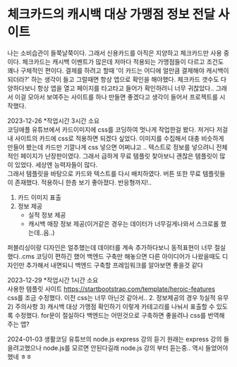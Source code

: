 # 체크카드의 캐시백 대상 가맹점 정보 전달 사이트
나는 소비습관이 들쭉날쭉이다. 그래서 신용카드를 아직은 지양하고 체크카드만 사용 중이다.
체크카드는 캐시백 이벤트가 많은데 저마다 적용되는 가맹점들이 다르고 조건도 꽤나 구체적인 편이다.
결제를 하려고 할때 '이 카드는 어디에 얼만큼 결제해야 캐시백이 되더라?' 하는 생각이 들고 그럴때면 항상 앱으로 확인을 해야했다.
체크카드 갯수도 다양하다보니 항상 앱을 열고 페이지를 타고타고 들어가 확인하려니 너무 귀찮았다..
그래서 이걸 모아서 보여주는 사이트를 하나 만들면 좋겠다고 생각이 들어서 프로젝트를 시작했다.

2023-12-26 *작업시간 3시간 소요 <br>
코딩애플 유튜브에서 카드이미지에 css를 코딩하여 멋나게 작업한걸 봤다. 저거다 저걸 내 사이트의 카드에 css로 적용하면 되겠다 싶었다.
이미지를 수집해서 대충 비슷하게 만들어 봤는데 카드만 기깔나게 css 넣으면 어쩌냐고 .. 텍스트로 정보를 넣으려니 전체적인 페이지가 난장판이였다.
그래서 급하게 무료 템플릿 찾아보니 괜찮은 템플릿이 많이 있었다. 세상엔 능력자들이 많다.  
그래서 템플릿을 바탕으로 카드와 텍스트를 다시 배치하였다. 버튼 또한 무료 템플릿들이 존재했다. 적용하니 한층 보기 좋아졌다. 반응형까지!..

1. 카드 이미지 표출 
2. 정보 제공
   - 실적 정보 제공
   - 캐시백 매장 정보 제공(이거같은 경우는 데이터가 너무길게나와서 스크로롤 했는데..음..)

퍼블리싱이랑 디자인은 얼추했는데 데이터를 계속 추가하다보니 동적표현이 너무 절실했다..cms 코딩이 편하긴 했어
백엔드 구축만 해놓으면 다른 아이디어가 나왔을때도 디자인만 추가해서 내면되니 백엔드 구축할 프레임워크를 알아보면 좋을것 같다


2023-12-29 *작업시간 1시간 소요 <br>
사용한 템플릿 사이트 https://startbootstrap.com/template/heroic-features <br>
css를 조금 수정했다. 이전 css는 너무 아닌것 같아서..
2. 정보제공의 경우 1)실적 유무 2) 주의사항 3) 캐시백 대상 가맹점 확인하기 이렇게 카테고리를 나눠서 표출할 수 있도록 수정했다.
for문이 절실하다 백엔드는 어떤것으로 구축하면 좋을려나
css를 번역해주는 앱?

2024-01-03
생활코딩 유튜브의 node.js express 강의 듣기 원래는 express 강의 들을려고했으나 node.js를 모르면 안된다길래 node.js 강의 부터 듣는중.. 역시 들었어야 했네 ㅎㅎ

